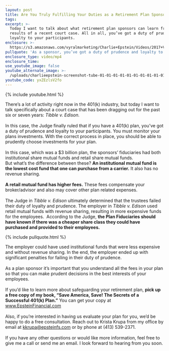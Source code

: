```yaml
---
layout: post
title: Are You Truly Fulfilling Your Duties as a Retirement Plan Sponsor?
tags:
excerpt: >-
  Today I want to talk about what retirement plan sponsors can learn from the
  results of a recent court case. All in all, you’ve got a duty of prudence and
  loyalty to your participants.
enclosure: >-
  https://s3.amazonaws.com/vyralmarketing/Charlie+Epstein/Videos/2017+Videos/TIBBLE+vs+EDISON+-+The+401K+Coach.mp4
pullquote: 'As a sponsor, you’ve got a duty of prudence and loyalty to your participants.'
enclosure_type: video/mp4
enclosure_time:
use_youtube_image: false
youtube_alternate_image: >-
  /uploads/charlieepstein-screenshot-tube-01-01-01-01-01-01-01-01-01-01-01-01-01-01-01-01-01-01-01.jpg
youtube_code: yxZEzlsV2fo
---
```



{% include youtube.html %}

There’s a lot of activity right now in the 401(k) industry, but today I want to talk specifically about a court case that has been dragging out for the past six or seven years: *Tibble v. Edison.*<br><br>In this case, the Judge finally ruled that if you have a 401(k) plan, you’ve got a duty of prudence and loyalty to your participants. You must monitor your plans investments. With the correct process in place, you should be able to prudently choose investments for your plan. &nbsp;<br>&nbsp;<br>In this case, which was a $3 billion plan, the sponsors’ fiduciaries had both institutional share mutual funds and retail share mutual funds.<br>But what’s the difference between these? **An institutional mutual fund is the lowest cost fund that one can purchase from a carrier.** It also has no revenue sharing.<br><br>**A retail mutual fund has higher fees.** These fees compensate your broker/advisor and also may cover other plan related expenses.<br>&nbsp;<br>The Judge in *Tibble v. Edison* ultimately determined that the trustees failed their duty of loyalty and prudence. The employer in *Tibble v. Edison* used retail mutual funds with revenue sharing, resulting in more expensive funds for the employees. &nbsp;According to the Judge, **the Plan Fiduciaries should have known if there was a cheaper share class they could have purchased and provided to their employees.**

{% include pullquote.html %}

The employer could have used institutional funds that were less expensive and without revenue sharing. In the end, the employer ended up with significant penalties for failing in their duty of prudence.<br><br>As a plan sponsor it’s important that you understand all the fees in your plan so that you can make prudent decisions in the best interests of your employees.<br><br>If you’d like to learn more about safeguarding your retirement plan, **pick up a free copy of my book, “Save America, Save! The Secrets of a Successful 401(k) Plan.”** You can get your copy at <a href="www.EpsteinFinancial.com" target="_blank">www.EpsteinFinancial.com</a><br>&nbsp;<br>Also, if you’re interested in having us evaluate your plan for you, we’d be happy to do a free consultation. Reach out to Krista Krupa from my office by email at <a href="mailto:kkrupa@epsteinfs.com" target="_blank">kkrupa@epsteinfs.com</a> or by phone at (413) 539-2371.<br>&nbsp;<br>If you have any other questions or would like more information, feel free to give me a call or send me an email. I look forward to hearing from you soon.